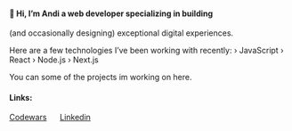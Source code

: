 <h4>👋 Hi, I’m Andi a web developer specializing in building</h4>
(and occasionally designing) exceptional digital experiences.

Here are a few technologies I’ve been working with recently:
› JavaScript    	› React     › Node.js     › Next.js     

You can some of the projects im working on here.

<h4>Links: </h4>
<a href="https://www.codewars.com/users/AndiB">Codewars</a>&nbsp;&nbsp;&nbsp;&nbsp;&nbsp;
<a href="https://www.linkedin.com/in/andi-basha-4215b2235/">Linkedin</a>
